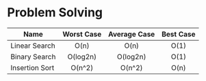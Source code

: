 # Problem Solving
| Name          | Worst Case    | Average Case  | Best Case     |
| ------------- |:-------------:|:-------------:|:-------------:|
| Linear Search | O(n)          | O(n)          | O(1)          |
| Binary Search | O(log2n)      | O(log2n)      | O(1)          |
| Insertion Sort| O(n^2)        | O(n^2)        | O(n)          |
